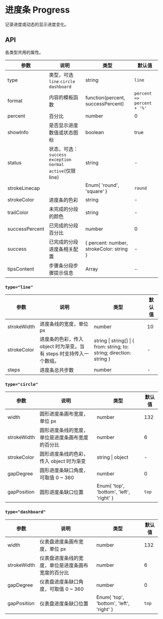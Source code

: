 # 进度条 Progress

记录进度或动态的显示进度变化。

## API

各类型共用的属性。

<!--Progress-->
| 参数 | 说明 | 类型 | 默认值 | 
| --- | --- | --- | --- | 
| type | 类型，可选 `line` `circle` `dashboard` | string | `line` |  
| format | 内容的模板函数 | function(percent, successPercent) | `percent => percent + '%'` | 
| percent | 百分比 | number | 0 | 
| showInfo | 是否显示进度数值或状态图标 | boolean | true | 
| status | 状态，可选：`success` `exception` `normal` `active`(仅限 line) | string | - |
| strokeLinecap |  | Enum{ 'round', 'square' } | `round` | 
| strokeColor | 进度条的色彩 | string | - | 
| trailColor | 未完成的分段的颜色 | string | - | 
| successPercent | 已完成的分段百分比 | number | 0 | 
| success |  已完成的分段进度条相关配置 | { percent: number, strokeColor: string } | - |
| tipsContent |  步骤条分段步骤提示信息 | Array | - |
### `type="line"`

| 参数 | 说明 | 类型 | 默认值 | 
| --- | --- | --- | --- | 
| strokeWidth | 进度条线的宽度，单位 px | number | 10 | 
| strokeColor | 进度条的色彩，传入 object 时为渐变。当有 steps 时支持传入一个数组。 | string \| string[] \| { from: string; to: string; direction: string } | - | 
| steps | 进度条总共步数 | number | - | 

### `type="circle"`

| 参数 | 说明 | 类型 | 默认值 | 
| --- | --- | --- | --- | 
| width | 圆形进度条画布宽度，单位 px | number | 132 | 
| strokeWidth | 圆形进度条线的宽度，单位是进度条画布宽度的百分比 | number | 6 | 
| strokeColor | 圆形进度条线的色彩，传入 object 时为渐变 | string \| object | - | 
| gapDegree | 圆形进度条缺口角度，可取值 0 ~ 360 | number | 0 | 
| gapPosition | 圆形进度条缺口位置 | Enum{ 'top', 'bottom', 'left', 'right' } | `top` |

### `type="dashboard"`

| 参数 | 说明 | 类型 | 默认值 | 
| --- | --- | --- | --- |
| width | 仪表盘进度条画布宽度，单位 px | number | 132 |
| strokeWidth | 仪表盘进度条线的宽度，单位是进度条画布宽度的百分比 | number | 6 |
| gapDegree | 仪表盘进度条缺口角度，可取值 0 ~ 360 | number | 0 | 
| gapPosition | 仪表盘进度条缺口位置 | Enum{ 'top', 'bottom', 'left', 'right' } | `top` |
